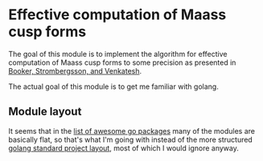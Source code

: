 # Effective computation of Maass cusp forms

The goal of this module is to implement the algorithm for
effective computation of Maass cusp forms to some precision as
presented in [Booker, Strombergsson, and Venkatesh](https://www.math.ias.edu/~akshay/research/bsv.pdf).

The actual goal of this module is to get me familiar with golang.

## Module layout

It seems that in the [list of awesome go packages](https://github.com/avelino/awesome-go)
many of the modules are basically flat, so that's what I'm going with instead of
the more structured [golang standard project layout](https://github.com/golang-standards/project-layout),
most of which I would ignore anyway.
